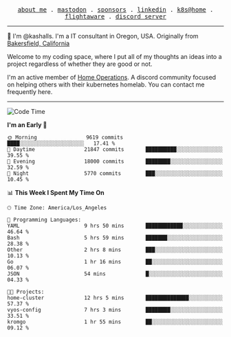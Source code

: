 <p align="center">
  <samp>
    <a href="https://jordanjones.org/">about me</a> .
    <a rel="me" href="https://mastodon.social/@kashall">mastodon</a> .
    <a href="https://github.com/sponsors/kashalls">sponsors</a> .
    <a href="https://linkedin.com/in/jordpjones">linkedin</a> .
    <a href="https://github.com/kashalls/home-cluster">k8s@home</a> .
    <a href="https://flightaware.com/adsb/stats/user/kashalls">flightaware</a> .
    <a href="https://discord.gg/V2WrCfqba9">discord server</a>
  </samp>
</p>

----------------------------------------------------------------

:wave: I'm @kashalls. I'm a IT consultant in Oregon, USA. Originally from [Bakersfield, California](https://maps.app.goo.gl/QQMtywTWghpXB6Tu6)

Welcome to my coding space, where I put all of my thoughts an ideas into a project regardless of whether they are good or not.

I'm an active member of [Home Operations](https://discord.gg/home-operations). A discord community focused on helping others with their kubernetes homelab. You can contact me frequently here.

----------------------------------------------------------------
<!--START_SECTION:waka-->
![Code Time](http://img.shields.io/badge/Code%20Time-1%2C897%20hrs%2039%20mins-blue)

**I'm an Early 🐤** 

```text
🌞 Morning                9619 commits        ████░░░░░░░░░░░░░░░░░░░░░   17.41 % 
🌆 Daytime                21847 commits       ██████████░░░░░░░░░░░░░░░   39.55 % 
🌃 Evening                18000 commits       ████████░░░░░░░░░░░░░░░░░   32.59 % 
🌙 Night                  5770 commits        ███░░░░░░░░░░░░░░░░░░░░░░   10.45 % 
```


📊 **This Week I Spent My Time On** 

```text
🕑︎ Time Zone: America/Los_Angeles

💬 Programming Languages: 
YAML                     9 hrs 50 mins       ████████████░░░░░░░░░░░░░   46.64 % 
Bash                     5 hrs 59 mins       ███████░░░░░░░░░░░░░░░░░░   28.38 % 
Other                    2 hrs 8 mins        ███░░░░░░░░░░░░░░░░░░░░░░   10.13 % 
Go                       1 hr 16 mins        ██░░░░░░░░░░░░░░░░░░░░░░░   06.07 % 
JSON                     54 mins             █░░░░░░░░░░░░░░░░░░░░░░░░   04.33 % 

🐱‍💻 Projects: 
home-cluster             12 hrs 5 mins       ██████████████░░░░░░░░░░░   57.37 % 
vyos-config              7 hrs 3 mins        ████████░░░░░░░░░░░░░░░░░   33.51 % 
kromgo                   1 hr 55 mins        ██░░░░░░░░░░░░░░░░░░░░░░░   09.12 % 
```


<!--END_SECTION:waka-->